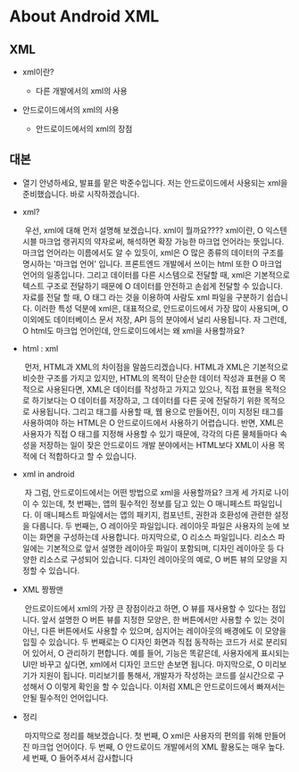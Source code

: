 # About Android XML

## XML

- xml이란?
  - 다른 개발에서의 xml의 사용

- 안드로이드에서의 xml의 사용
  - 안드로이드에서의 xml의 장점




## 대본

- 열기
  	안녕하세요, 발표를 맡은 박준수입니다. 저는 안드로이드에서 사용되는 xml을 준비했습니다. 바로 시작하겠습니다.

- xml?

  ​	우선, xml에 대해 먼저 설명해 보겠습니다. xml이 뭘까요???? xml이란, O 익스텐시블 마크업 랭귀지의 약자로써, 해석하면 확장 가능한 마크업 언어라는 뜻입니다. 마크업 언어라는 이름에서도 알 수 있듯이, xml은 O 많은 종류의 데이터의 구조를 명시하는 '마크업 언어' 입니다. 프론트엔드 개발에서 쓰이는 html 또한 O 마크업 언어의 일종입니다. 그리고 데이터를 다른 시스템으로 전달할 때, xml은 기본적으로 텍스트 구조로 전달하기 때문에 O 데이터를 안전하고 손쉽게 전달할 수 있습니다. 자료를 전달 할 때, O 태그 라는 것을 이용하여 사람도 xml 파일을 구분하기 쉽습니다. 이러한 특성 덕분에 xml은, 대표적으로, 안드로이드에서 가장 많이 사용되며,  O 이외에도 데이터베이스 문서 저장, API 등의 분야에서 널리 사용됩니다. 자 그런데, O html도 마크업 언어인데, 안드로이드에서는 왜 xml을 사용할까요? 

- html : xml

  ​	먼저, HTML과 XML의 차이점을 말씀드리겠습니다. HTML과 XML은 기본적으로 비슷한 구조를 가지고 있지만, HTML의 목적이 단순한 데이터 작성과 표현을 O 목적으로 사용된다면, XML은 데이터를 작성하고 가지고 있으나, 직접 표현을 목적으로 하기보다는 O 데이터를 저장하고, 그 데이터를 다른 곳에 전달하기 위한 목적으로 사용됩니다. 그리고 태그를 사용할 때, 웹 용으로 만들어진, 이미 지정된 태그를 사용하여야 하는 HTML은 O 안드로이드에서 사용하기 어렵습니다. 반면, XML은 사용자가 직접 O 태그를 지정해 사용할 수 있기 때문에, 각각의 다른 물체들마다 속성을 저장하는 일이 잦은 안드로이드 개발 분야에서는 HTML보다 XML이 사용 목적에 더 적합하다고 할 수 있습니다.

- xml in android

  ​	자 그럼, 안드로이드에서는 어떤 방법으로 xml을 사용할까요? 크게 세 가지로 나이이 수 있는데, 첫 번째는, 앱의 필수적인 정보를 담고 있는 O 매니페스트 파일입니다. 이 매니페스트 파일에서는 앱의 패키지, 컴포넌트, 권한과 호환성에 관련한 설정을 다룹니다. 두 번째는, O 레이아웃 파일입니다. 레이아웃 파일은 사용자의 눈에 보이는 화면을 구성하는데 사용합니다. 마지막으로, O 리소스 파일입니다. 리소스 파일에는 기본적으로 앞서 설명한 레이아웃 파일이 포함되며, 디자인 레이아웃 등 다양한 리소스로 구성되어 있습니다. 디자인 레이아웃의 예로, O 버튼 뷰의 모양을 지정할 수 있습니다.

- XML 짱짱맨

  ​	안드로이드에서 xml의 가장 큰 장점이라고 하면, O 뷰를 재사용할 수 있다는 점입니다. 앞서 설명한 O 버튼 뷰를 지정한 모양은, 한 버튼에서만 사용할 수 있는 것이 아닌, 다른 버튼에서도 사용할 수 있으며, 심지어는 레이아웃의 배경에도 이 모양을 입힐 수 있습니다. 두 번째로는 O 디자인 화면과 직접 동작하는 코드가 서로 분리되어 있어서, O 관리하기 편합니다. 예를 들어, 기능은 똑같은데, 사용자에게 표시되는 UI만 바꾸고 싶다면, xml에서 디자인 코드만 손보면 됩니다. 마지막으로, O 미리보기가 지원이 됩니다. 미리보기를 통해서, 개발자가 작성하는 코드를 실시간으로 구성해서 O 이렇게 확인을 할 수 있습니다. 이처럼 XML은 안드로이드에서 빠져서는 안될 필수적인 언어입니다.

- 정리

  ​	마지막으로 정리를 해보겠습니다. 첫 번째, O xml은 사용자의 편의를 위해 만들어진 마크업 언어이다. 두 번째, O 안드로이드 개발에서의 XML 활용도는 매우 높다. 세 번째, O 들어주셔서 감사합니다